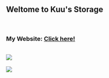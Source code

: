 <h2>Weltome to Kuu's Storage</h2>
<br/>
<h3>My Website: <a href="https://nayuki.cyou">Click here!</a></h3>
<br/>
<a href="https://nayuki.cyou">
    <img src="https://count.getloli.com/get/@KuuStorage?theme=rule34"/>
    <br/>
    <br/>
    <img src="https://lanyard.cnrad.dev/api/568093374662311956"/>
</a>
